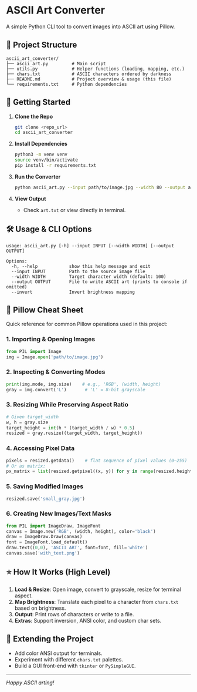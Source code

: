 # ASCII Art Converter
A simple Python CLI tool to convert images into ASCII art using Pillow.

## 📁 Project Structure
```
ascii_art_converter/
├── ascii_art.py         # Main script
├── utils.py             # Helper functions (loading, mapping, etc.)
├── chars.txt            # ASCII characters ordered by darkness
├── README.md            # Project overview & usage (this file)
└── requirements.txt     # Python dependencies
```

## 🚀 Getting Started

1. **Clone the Repo**
   ```bash
   git clone <repo_url>
   cd ascii_art_converter
   ```

2. **Install Dependencies**
   ```bash
   python3 -m venv venv
   source venv/bin/activate
   pip install -r requirements.txt
   ```

3. **Run the Converter**
   ```bash
   python ascii_art.py --input path/to/image.jpg --width 80 --output art.txt
   ```

4. **View Output**
   - Check `art.txt` or view directly in terminal.

## 🛠️ Usage & CLI Options
```
usage: ascii_art.py [-h] --input INPUT [--width WIDTH] [--output OUTPUT]

Options:
  -h, --help            show this help message and exit
  --input INPUT         Path to the source image file
  --width WIDTH         Target character width (default: 100)
  --output OUTPUT       File to write ASCII art (prints to console if omitted)
  --invert              Invert brightness mapping
```

## 📓 Pillow Cheat Sheet
Quick reference for common Pillow operations used in this project:

### 1. Importing & Opening Images
```python
from PIL import Image
img = Image.open('path/to/image.jpg')
```

### 2. Inspecting & Converting Modes
```python
print(img.mode, img.size)    # e.g., 'RGB', (width, height)
gray = img.convert('L')       # 'L' = 8-bit grayscale
```

### 3. Resizing While Preserving Aspect Ratio
```python
# Given target_width
w, h = gray.size
target_height = int(h * (target_width / w) * 0.5)
resized = gray.resize((target_width, target_height))
```

### 4. Accessing Pixel Data
```python
pixels = resized.getdata()    # flat sequence of pixel values (0–255)
# Or as matrix:
px_matrix = list(resized.getpixel((x, y)) for y in range(resized.height) for x in range(resized.width))
```

### 5. Saving Modified Images
```python
resized.save('small_gray.jpg')
```

### 6. Creating New Images/Text Masks
```python
from PIL import ImageDraw, ImageFont
canvas = Image.new('RGB', (width, height), color='black')
draw = ImageDraw.Draw(canvas)
font = ImageFont.load_default()
draw.text((0,0), 'ASCII ART', font=font, fill='white')
canvas.save('with_text.png')
```

## ⭐ How It Works (High Level)
1. **Load & Resize**: Open image, convert to grayscale, resize for terminal aspect.
2. **Map Brightness**: Translate each pixel to a character from `chars.txt` based on brightness.
3. **Output**: Print rows of characters or write to a file.
4. **Extras**: Support inversion, ANSI color, and custom char sets.

## 📂 Extending the Project
- Add color ANSI output for terminals.
- Experiment with different `chars.txt` palettes.
- Build a GUI front-end with `tkinter` or `PySimpleGUI`.

---
*Happy ASCII arting!*

